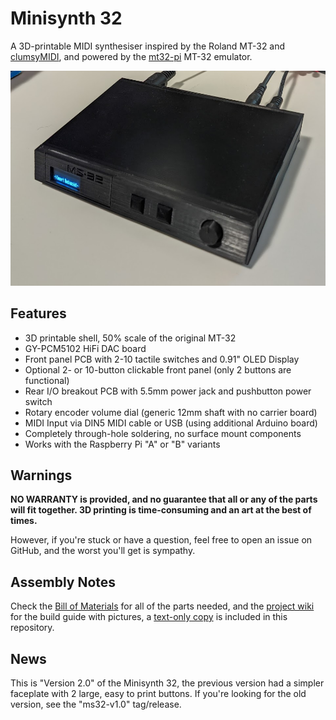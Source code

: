 # Minisynth 32

A 3D-printable MIDI synthesiser inspired by the Roland MT-32 and
[clumsyMIDI](https://github.com/gmcn42/clumsyMIDI), and powered by the
[mt32-pi](https://github.com/dwhinham/mt32-pi/wiki) MT-32 emulator.

![Minisynth 32](images/ms32.jpg)

## Features

* 3D printable shell, 50% scale of the original MT-32
* GY-PCM5102 HiFi DAC board
* Front panel PCB with 2-10 tactile switches and 0.91" OLED Display
* Optional 2- or 10-button clickable front panel (only 2 buttons are functional)
* Rear I/O breakout PCB with 5.5mm power jack and pushbutton power switch
* Rotary encoder volume dial (generic 12mm shaft with no carrier board)
* MIDI Input via DIN5 MIDI cable or USB (using additional Arduino board)
* Completely through-hole soldering, no surface mount components
* Works with the Raspberry Pi "A" or "B" variants

## Warnings

**NO WARRANTY is provided, and no guarantee that all or any of the parts will
fit together. 3D printing is time-consuming and an art at the best of times.**

However, if you're stuck or have a question, feel free to open an issue on
GitHub, and the worst you'll get is sympathy.

## Assembly Notes

Check the [Bill of Materials](minisynth32-bom.csv) for all of the parts needed,
and the [project wiki](https://github.com/grantek/minisynth32/wiki) for the
build guide with pictures, a [text-only copy](build-guide.md) is included in
this repository.

## News

This is "Version 2.0" of the Minisynth 32, the previous version had a simpler
faceplate with 2 large, easy to print buttons. If you're looking for the old
version, see the "ms32-v1.0" tag/release.

